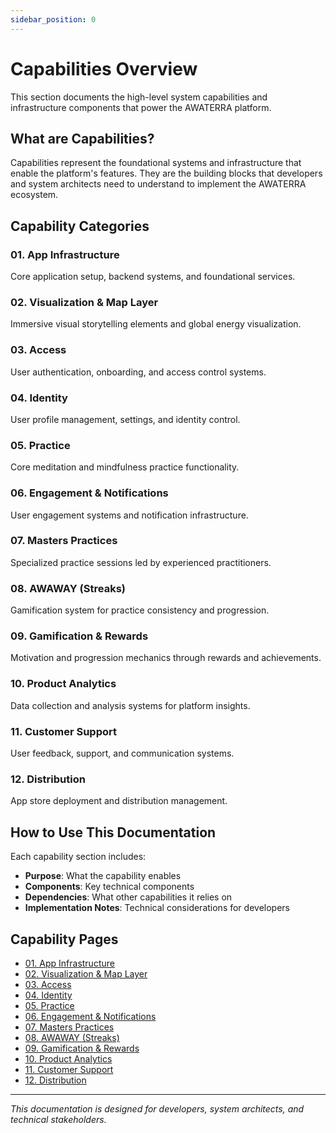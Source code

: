 ```yaml
---
sidebar_position: 0
---
```


# Capabilities Overview

This section documents the high-level system capabilities and infrastructure components that power the AWATERRA platform.

## What are Capabilities?

Capabilities represent the foundational systems and infrastructure that enable the platform's features. They are the building blocks that developers and system architects need to understand to implement the AWATERRA ecosystem.

## Capability Categories

### 01. App Infrastructure
Core application setup, backend systems, and foundational services.

### 02. Visualization & Map Layer
Immersive visual storytelling elements and global energy visualization.

### 03. Access
User authentication, onboarding, and access control systems.

### 04. Identity
User profile management, settings, and identity control.

### 05. Practice
Core meditation and mindfulness practice functionality.

### 06. Engagement & Notifications
User engagement systems and notification infrastructure.

### 07. Masters Practices
Specialized practice sessions led by experienced practitioners.

### 08. AWAWAY (Streaks)
Gamification system for practice consistency and progression.

### 09. Gamification & Rewards
Motivation and progression mechanics through rewards and achievements.

### 10. Product Analytics
Data collection and analysis systems for platform insights.

### 11. Customer Support
User feedback, support, and communication systems.

### 12. Distribution
App store deployment and distribution management.

## How to Use This Documentation

Each capability section includes:
- **Purpose**: What the capability enables
- **Components**: Key technical components
- **Dependencies**: What other capabilities it relies on
- **Implementation Notes**: Technical considerations for developers

## Capability Pages

- [01. App Infrastructure](/docs/capabilities/01-App-Infrastructure)
- [02. Visualization & Map Layer](/docs/capabilities/02-Visualization-Map-Layer)
- [03. Access](/docs/capabilities/03-Access)
- [04. Identity](/docs/capabilities/04-Identity)
- [05. Practice](/docs/capabilities/05-Practice)
- [06. Engagement & Notifications](/docs/capabilities/06-Engagement-Notifications)
- [07. Masters Practices](/docs/capabilities/07-Masters-Practices)
- [08. AWAWAY (Streaks)](/docs/capabilities/08-AWAY-Streaks)
- [09. Gamification & Rewards](/docs/capabilities/09-Gamification-Rewards)
- [10. Product Analytics](/docs/capabilities/10-Product-Analytics)
- [11. Customer Support](/docs/capabilities/11-Customer-Support)
- [12. Distribution](/docs/capabilities/12-Distribution)

---

*This documentation is designed for developers, system architects, and technical stakeholders.*
